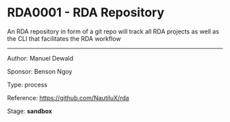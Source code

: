 # RDA0001 - RDA Repository

An RDA repository in form of a git repo will track all RDA projects as well as the CLI that facilitates the RDA workflow

---

Author: Manuel Dewald

Sponsor: Benson Ngoy

Type: process

Reference: https://github.com/NautiluX/rda

Stage: **sandbox**

